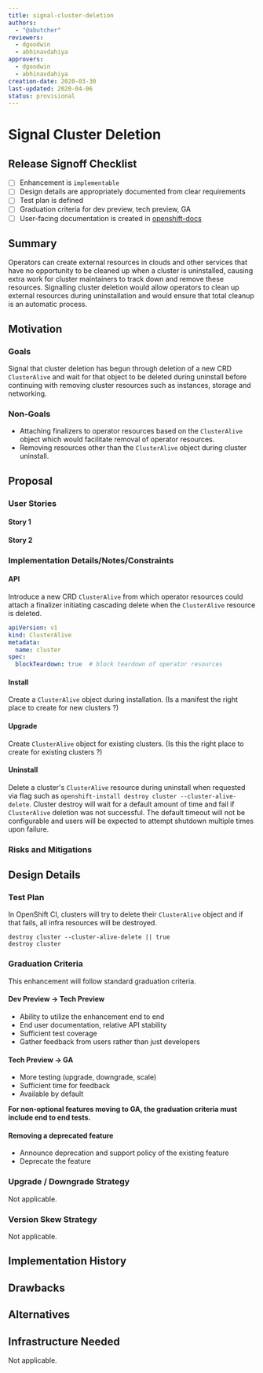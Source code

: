 ```yaml
---
title: signal-cluster-deletion
authors:
  - "@abutcher"
reviewers:
  - dgoodwin
  - abhinavdahiya
approvers:
  - dgoodwin
  - abhinavdahiya
creation-date: 2020-03-30
last-updated: 2020-04-06
status: provisional
---
```


# Signal Cluster Deletion

## Release Signoff Checklist

- [ ] Enhancement is `implementable`
- [ ] Design details are appropriately documented from clear requirements
- [ ] Test plan is defined
- [ ] Graduation criteria for dev preview, tech preview, GA
- [ ] User-facing documentation is created in [openshift-docs](https://github.com/openshift/openshift-docs/)

## Summary

Operators can create external resources in clouds and other services that have no opportunity to be cleaned up when a cluster is uninstalled, causing extra work for cluster maintainers to track down and remove these resources. Signalling cluster deletion would allow operators to clean up external resources during uninstallation and would ensure that total cleanup is an automatic process.

## Motivation

### Goals

Signal that cluster deletion has begun through deletion of a new CRD `ClusterAlive` and wait for that object to be deleted during uninstall before continuing with removing cluster resources such as instances, storage and networking.

### Non-Goals

* Attaching finalizers to operator resources based on the `ClusterAlive` object which would facilitate removal of operator resources.
* Removing resources other than the `ClusterAlive` object during cluster uninstall.

## Proposal

### User Stories

#### Story 1

#### Story 2

### Implementation Details/Notes/Constraints

#### API

Introduce a new CRD `ClusterAlive` from which operator resources could attach a finalizer initiating cascading delete when the `ClusterAlive` resource is deleted.

```yaml
apiVersion: v1
kind: ClusterAlive
metadata:
  name: cluster
spec:
  blockTeardown: true  # block teardown of operator resources
```

#### Install

Create a `ClusterAlive` object during installation. (Is a manifest the right place to create for new clusters ?)

#### Upgrade

Create `ClusterAlive` object for existing clusters. (Is this the right place to create for existing clusters ?)

#### Uninstall

Delete a cluster's `ClusterAlive` resource during uninstall when requested via flag such as `openshift-install destroy cluster --cluster-alive-delete`. Cluster destroy will wait for a default amount of time and fail if `ClusterAlive` deletion was not successful. The default timeout will not be configurable and users will be expected to attempt shutdown multiple times upon failure.

### Risks and Mitigations

## Design Details

### Test Plan

In OpenShift CI, clusters will try to delete their `ClusterAlive` object and if that fails, all infra resources will be destroyed.

```
destroy cluster --cluster-alive-delete || true
destroy cluster
```

### Graduation Criteria

This enhancement will follow standard graduation criteria.

#### Dev Preview -> Tech Preview

- Ability to utilize the enhancement end to end
- End user documentation, relative API stability
- Sufficient test coverage
- Gather feedback from users rather than just developers

#### Tech Preview -> GA 

- More testing (upgrade, downgrade, scale)
- Sufficient time for feedback
- Available by default

**For non-optional features moving to GA, the graduation criteria must include
end to end tests.**

#### Removing a deprecated feature

- Announce deprecation and support policy of the existing feature
- Deprecate the feature

### Upgrade / Downgrade Strategy

Not applicable.

### Version Skew Strategy

Not applicable.

## Implementation History

## Drawbacks

## Alternatives

## Infrastructure Needed

Not applicable.
